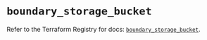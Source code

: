 # `boundary_storage_bucket`

Refer to the Terraform Registry for docs: [`boundary_storage_bucket`](https://registry.terraform.io/providers/hashicorp/boundary/1.3.1/docs/resources/storage_bucket).
